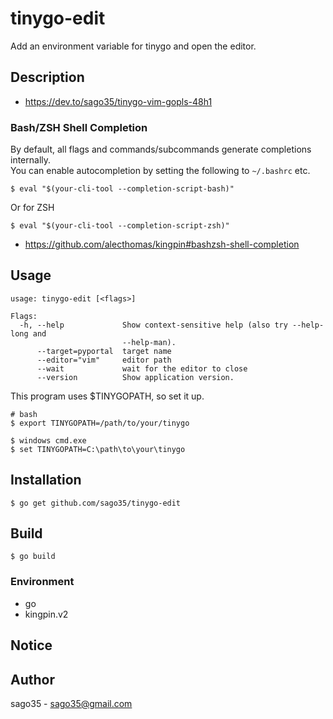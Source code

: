 # tinygo-edit

Add an environment variable for tinygo and open the editor.

## Description

* https://dev.to/sago35/tinygo-vim-gopls-48h1

### Bash/ZSH Shell Completion

By default, all flags and commands/subcommands generate completions internally.  
You can enable autocompletion by setting the following to `~/.bashrc` etc.  

```
$ eval "$(your-cli-tool --completion-script-bash)"
```

Or for ZSH

```
$ eval "$(your-cli-tool --completion-script-zsh)"
```

* https://github.com/alecthomas/kingpin#bashzsh-shell-completion

## Usage

```
usage: tinygo-edit [<flags>]

Flags:
  -h, --help             Show context-sensitive help (also try --help-long and
                         --help-man).
      --target=pyportal  target name
      --editor="vim"     editor path
      --wait             wait for the editor to close
      --version          Show application version.
```

This program uses $TINYGOPATH, so set it up.  

```
# bash
$ export TINYGOPATH=/path/to/your/tinygo

$ windows cmd.exe
$ set TINYGOPATH=C:\path\to\your\tinygo
```

## Installation

```
$ go get github.com/sago35/tinygo-edit
```

## Build

```
$ go build
```

### Environment

* go
* kingpin.v2

## Notice

## Author

sago35 - <sago35@gmail.com>
